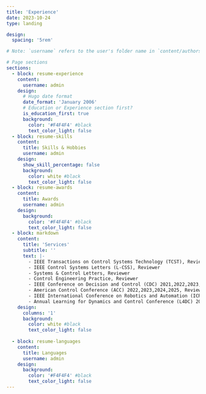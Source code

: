```yaml
---
title: 'Experience'
date: 2023-10-24
type: landing

design:
  spacing: '5rem'

# Note: `username` refers to the user's folder name in `content/authors/`

# Page sections
sections:
  - block: resume-experience
    content:
      username: admin
    design:
      # Hugo date format
      date_format: 'January 2006'
      # Education or Experience section first?
      is_education_first: true
      background:
        color: '#F4F4F4' #black
        text_color_light: false
  - block: resume-skills
    content:
      title: Skills & Hobbies
      username: admin
    design:
      show_skill_percentage: false
      background:
        color: white #black
        text_color_light: false
  - block: resume-awards
    content:
      title: Awards
      username: admin
    design:
      background:
        color: '#F4F4F4' #black
        text_color_light: false
  - block: markdown
    content:
      title: 'Services'
      subtitle: ''
      text: |-
        - IEEE Transactions on Control Systems Technology (TCST), Reviewer
        - IEEE Control Systems Letters (L-CSS), Reviewer
        - Systems & Control Letters, Reviewer
        - Control Engineering Practice, Reviewer
        - IEEE Conference on Decision and Control (CDC) 2021,2022,2023,2024, Reviewer 
        - American Control Conference (ACC) 2022,2023,2024,2025, Reviewer 
        - IEEE International Conference on Robotics and Automation (ICRA) 2023, Reviewer
        - Annual Learning for Dynamics and Control Conference (L4DC) 2023, Reviewer
    design:
      columns: '1'
      background:
        color: white #black
        text_color_light: false
  
  - block: resume-languages
    content:
      title: Languages
      username: admin
    design:
      background:
        color: '#F4F4F4' #black
        text_color_light: false
---
```

